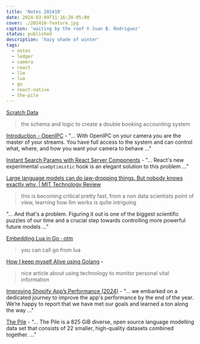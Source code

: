 ```yaml
---
title: 'Notes 202410'
date: 2024-03-09T11:16:28-05:00
cover: ./202410-feature.jpg
caption: 'waiting by the roof © Juan B. Rodriguez'
status: published
description: 'hazy shade of winter'
tags:
  - notes
  - ledger
  - camera
  - react
  - llm
  - lua
  - go
  - react-native
  - the-pile
---
```


[Scratch Data](https://scratchdata.com/blog/building-a-ledger/)

> the schema and logic to create a double booking accounting system

[Introduction - OpenIPC](https://openipc.org/) - "... With OpenIPC on your camera you are the master of your streams. You have full access to the system and can control what, where, and how you want your camera to behave ..."

[Instant Search Params with React Server Components](https://buildui.com/posts/instant-search-params-with-react-server-components) - "... React's new experimental `useOptimistic` hook is an elegant solution to this problem ..."

[Large language models can do jaw-dropping things. But nobody knows exactly why. | MIT Technology Review](https://www.technologyreview.com/2024/03/04/1089403/large-language-models-amazing-but-nobody-knows-why/?truid=&utm_source=the_algorithm&utm_medium=email&utm_campaign=the_algorithm.unpaid.engagement&utm_content=03-04-2024)

> this is becoming critical pretty fast, from a non data scientists point of view, learning how llm works is quite intriguing

"... And that's a problem. Figuring it out is one of the biggest scientific puzzles of our time and a crucial step towards controlling more powerful future models ..."

[Embedding Lua in Go · otm](https://otm.github.io/2015/07/embedding-lua-in-go/)

> you can call go from lua

[How I keep myself Alive using Golang](https://www.bytesizego.com/blog/keeping-alive-with-go) -

> nice article about using technology to monitor personal vital information

[Improving Shopify App’s Performance (2024)](https://shopify.engineering/improving-shopify-app-s-performance) - "... we embarked on a dedicated journey to improve the app's performance by the end of the year. We’re happy to report that we have met our goals and learned a ton along the way ..."

[The Pile](https://pile.eleuther.ai/) - "... The Pile is a 825 GiB diverse, open source language modelling data set that consists of 22 smaller, high-quality datasets combined together. ..."
